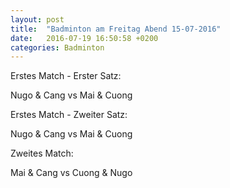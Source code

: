 ```yaml
---
layout: post
title:  "Badminton am Freitag Abend 15-07-2016"
date:   2016-07-19 16:50:58 +0200
categories: Badminton
---
```


Erstes Match - Erster Satz:

Nugo & Cang vs Mai & Cuong

<div mi24-video-player video-id="9vRGhWby3wb6KnBhUC3tzN" player-id="-Yw_TVYkCr9pFdHzSN2c9K" config-type="vmpro" flash-path="//e-qa.video-cdn.net/v2/" api-url="//d-qa.video-cdn.net/play"></div><script src="//e-qa.video-cdn.net/v2/embed.js"></script>

Erstes Match - Zweiter Satz:

Nugo & Cang vs Mai & Cuong

<div mi24-video-player video-id="7CzHrSBKrj9G-Vr9fWhWaG" player-id="-Yw_TVYkCr9pFdHzSN2c9K" config-type="vmpro" flash-path="//e-qa.video-cdn.net/v2/" api-url="//d-qa.video-cdn.net/play"></div><script src="//e-qa.video-cdn.net/v2/embed.js"></script>

Zweites Match:

Mai & Cang vs Cuong & Nugo

<div mi24-video-player video-id="6kZC_zW2WL3akwYutPZRB7" player-id="-Yw_TVYkCr9pFdHzSN2c9K" config-type="vmpro" flash-path="//e-qa.video-cdn.net/v2/" api-url="//d-qa.video-cdn.net/play"></div><script src="//e-qa.video-cdn.net/v2/embed.js"></script>
